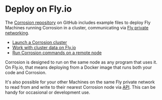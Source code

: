 # Deploy on Fly.io

The [Corrosion repository](https://github.com/superfly/corrosion) on GitHub includes example files to deploy Fly Machines running Corrosion in a cluster, communicating via [Fly private networking](https://fly.io/docs/reference/private-networking/).

- [Launch a Corrosion cluster](./launch.md)
- [Work with cluster data on Fly.io](./explore.md)
- [Run Corrosion commands on a remote node](./fly-proxy.md)

Corrosion is designed to run on the same node as any program that uses it. On Fly.io, that means deploying from a Docker image that runs both your code and Corrosion.

It's also possible for your other Machines on the same Fly private network to read from and write to their nearest Corrosion node via [API](../api/). This can be handy for occasional or development use.